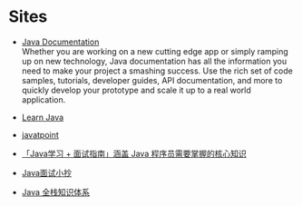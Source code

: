 # Sites

- [Java Documentation](https://docs.oracle.com/en/java/)
  <br/>Whether you are working on a new cutting edge app or simply ramping up on new technology, Java documentation has
  all the information you need to make your project a smashing success. Use the rich set of code samples, tutorials,
  developer guides, API documentation, and more to quickly develop your prototype and scale it up to a real world
  application.
- [Learn Java](https://dev.java/)
- [javatpoint](https://www.javatpoint.com/)

- [「Java学习 + 面试指南」涵盖 Java 程序员需要掌握的核心知识](https://javaguide.cn)
- [Java面试小抄](https://www.javalearn.cn)
- [Java 全栈知识体系](https://www.pdai.tech/)